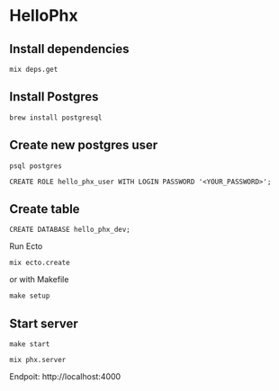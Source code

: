 # HelloPhx

## Install dependencies

```
mix deps.get
```

## Install Postgres

```
brew install postgresql
```

## Create new postgres user

```
psql postgres
```

```
CREATE ROLE hello_phx_user WITH LOGIN PASSWORD '<YOUR_PASSWORD>'; 
```

## Create table

```
CREATE DATABASE hello_phx_dev;
```

Run Ecto

```
mix ecto.create
```

or with Makefile

```
make setup
```

## Start server

```
make start
```

```
mix phx.server
```

Endpoit: http://localhost:4000